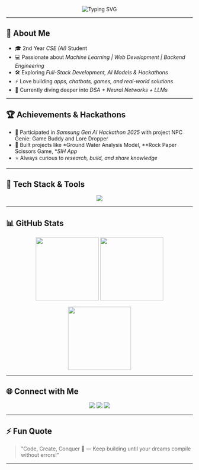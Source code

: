<p align="center">
  <img src="https://readme-typing-svg.herokuapp.com?font=Fira+Code&size=28&pause=1000&color=3EB489&center=true&vCenter=true&width=600&lines=Hey+there+👋,+I'm+Rohan+Karadigudd;AI+%26+Web+Dev+Enthusiast;2nd+Year+CSE+Student;Passionate+about+ML+%7C+AI+%7C+DSA;Open+Source+Contributor" alt="Typing SVG" />
</p>

---

## 🚀 About Me
- 🎓 2nd Year *CSE (AI)* Student  
- 💻 Passionate about *Machine Learning | Web Development | Backend Engineering*  
- 🛠 Exploring *Full-Stack Development, AI Models & Hackathons*  
- ⚡ Love building *apps, chatbots, games, and real-world solutions*  
- 🌱 Currently diving deeper into *DSA + Neural Networks + LLMs*  

---

## 🏆 Achievements & Hackathons
- 🥇 Participated in *Samsung Gen AI Hackathon 2025* with project NPC Genie: Game Buddy and Lore Dropper  
- 🚀 Built projects like *Ground Water Analysis Model, **Rock Paper Scissors Game, **SIH App*  
- ⭐ Always curious to *research, build, and share knowledge*  

---

## 🔧 Tech Stack & Tools
<p align="center">
  <img src="https://skillicons.dev/icons?i=python,java,js,ts,nodejs,react,html,css,tailwind,git,github,mongodb,mysql,vscode,notion" />
</p>

---

## 📊 GitHub Stats
<p align="center">
  <img src="https://github-readme-stats.vercel.app/api?username=RohanNK86&show_icons=true&theme=radical" height="170px"/>
  <img src="https://github-readme-streak-stats.herokuapp.com/?user=RohanNK86&theme=radical" height="170px"/>
</p>

<p align="center">
  <img src="https://github-readme-stats.vercel.app/api/top-langs/?username=RohanNK86&layout=compact&theme=radical" height="170px"/>
</p>

---

## 🌐 Connect with Me
<p align="center">
  <a href="mailto:rohankaradigudd@gmail.com"><img src="https://img.shields.io/badge/Email-D14836?style=for-the-badge&logo=gmail&logoColor=white"></a>
  <a href="https://www.linkedin.com/in/rohan-n-karadigudd-b51a58327/"><img src="https://img.shields.io/badge/LinkedIn-0077B5?style=for-the-badge&logo=linkedin&logoColor=white"></a>
  <a href="https://www.instagram.com/rohan_roy_30/"><img src="https://img.shields.io/badge/Instagram-E4405F?style=for-the-badge&logo=instagram&logoColor=white"></a>
</p>

---

## ⚡ Fun Quote
> "Code, Create, Conquer 🚀 — Keep building until your dreams compile without errors!"

---
